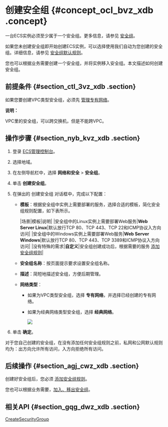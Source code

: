# 创建安全组 {#concept_ocl_bvz_xdb .concept}

一台ECS实例必须至少属于一个安全组。更多信息，请参见 [安全组](../../../../intl.zh-CN/产品简介/网络和安全性/安全组.md#)。

如果您未创建安全组即开始创建ECS实例，可以选择使用我们自动为您创建的安全组。详细信息，请参见 [安全组默认规则](intl.zh-CN/用户指南/安全组/安全组默认规则.md#)。

您也可以根据业务需要创建一个安全组，并将实例移入安全组。本文描述如何创建安全组。

## 前提条件 {#section_ctl_3vz_xdb .section}

如果您要创建VPC类型安全组，必须先 [管理专有网络](../../../../intl.zh-CN/用户指南/管理专有网络.md#)。

**说明：** 

VPC里的安全组，可以跨交换机，但是不能跨VPC。

## 操作步骤 {#section_nyb_kvz_xdb .section}

1.  登录 [ECS管理控制台](https://ecs.console.aliyun.com/#/home)。
2.  选择地域。
3.  在左侧导航栏中，选择 **网络和安全** \> **安全组**。
4.  单击 **创建安全组**。
5.  在弹出的 创建安全组 对话框中，完成以下配置：
    -   **模板**：根据安全组中实例上需要部署的服务，选择合适的模板，简化安全组规则配置，如下表所示。

        |场景|模板|说明|
        |安全组中的Linux实例上需要部署Web服务|**Web Server Linux**|默认放行TCP 80、TCP 443、TCP 22和ICMP协议入方向访问|
        |安全组中的Windows实例上需要部署Web服务|**Web Server Windows**|默认放行TCP 80、TCP 443、TCP 3389和ICMP协议入方向访问|
        |没有特殊的需求|**自定义**|安全组创建成功后，根据需要的服务 [添加安全组规则](intl.zh-CN/用户指南/安全组/添加安全组规则.md#)|

    -   **安全组名称**：按页面提示要求设置安全组名称。
    -   **描述**：简短地描述安全组，方便后期管理。
    -   **网络类型**：
        -   如果为VPC类型安全组，选择 **专有网络**，并选择已经创建的专有网络。
        -   如果为经典网络类型安全组，选择 **经典网络**。

            ![](http://static-aliyun-doc.oss-cn-hangzhou.aliyuncs.com/assets/img/9717/4657_zh-CN.png)

6.  单击 **确定**。

对于您自己创建的安全组，在没有添加任何安全组规则之前，私网和公网默认规则均为：出方向允许所有访问，入方向拒绝所有访问。

## 后续操作 {#section_agj_cwz_xdb .section}

创建好安全组后，您必须 [添加安全组规则](intl.zh-CN/用户指南/安全组/添加安全组规则.md#)。

您也可以根据业务需要，[加入、移出安全组](intl.zh-CN/用户指南/实例/加入、移出安全组.md#)。

## 相关API {#section_gqg_dwz_xdb .section}

[CreateSecurityGroup](../../../../intl.zh-CN/API参考/安全组/CreateSecurityGroup.md#)

